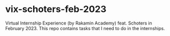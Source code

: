 # vix-schoters-feb-2023
Virtual Internship Experience (by Rakamin Academy) feat. Schoters in February 2023. This repo contains tasks that I need to do in the internships.
